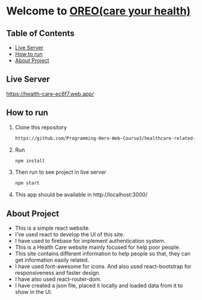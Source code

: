 # Welcome to <a href="https://health-care-ec6f7.web.app/">OREO(care your health)</a>


## Table of Contents

- [Live Server](#live-server)
- [How to run](#how-to-run)
- [About Project](#about-project)

## Live Server

https://health-care-ec6f7.web.app/

## How to run

1. Clone this repository
   
   ```sh
   https://github.com/Programming-Hero-Web-Course3/healthcare-related-website-rownok420
   ```

2. Run
   
    ```sh
    npm install
    ```
   
3. Then run to see project in live server
   
   ```sh
   npm start
   ```
   
4. This app should be available in http://localhost:3000/

## About Project

- This is a simple react website.
- I've used react to develop the UI of this site.
- I have used to firebase for implement authentication system.
- This is a Health Care website mainly focused for help poor people.
- This site contains different information to help people so that, they can get information easily related.
- I have used font-awesome for icons. And also used react-bootstrap for responsiveness and faster design.
- I have also used react-router-dom.
- I have created a json file, placed it locally and loaded data from it to show in the UI.